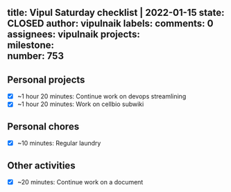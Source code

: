 title:	Vipul Saturday checklist | 2022-01-15
state:	CLOSED
author:	vipulnaik
labels:	
comments:	0
assignees:	vipulnaik
projects:	
milestone:	
number:	753
--
## Personal projects

- [x] ~1 hour 20 minutes: Continue work on devops streamlining
- [x] ~1 hour 20 minutes: Work on cellbio subwiki 

## Personal chores

- [x] ~10 minutes: Regular laundry

## Other activities

- [x] ~20 minutes: Continue work on a document
